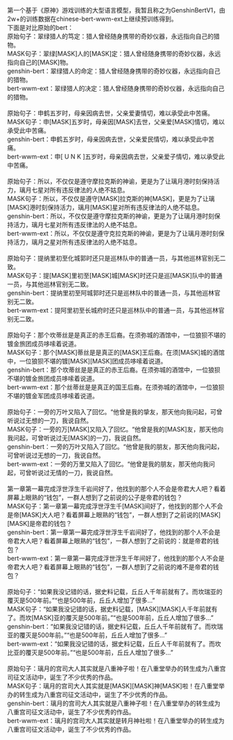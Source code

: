 第一个基于《原神》游戏训练的大型语言模型，我暂且称之为GenshinBertV1，由2w+的训练数据在chinese-bert-wwm-ext上继续预训练得到。</br>
下面是对比原始的bert：</br>
原始句子：翠绿猎人的笃定：猎人曾经随身携带的奇妙仪器，永远指向自己的猎物。</br>
MASK句子：翠绿[MASK]人的[MASK]定：猎人曾经随身携带的奇妙仪器，永远指向自己的[MASK]物。</br>
genshin-bert：翠绿猎人的命定：猎人曾经随身携带的奇妙仪器，永远指向自己的猎物。</br>
bert-wwm-ext：翠绿猎人的决定：猎人曾经随身携带的奇妙仪器，永远指向自己的猎物。</br>
</br>
原始句子：申鹤五岁时，母亲因病去世，父亲爱妻情切，难以承受此中苦痛。</br>
MASK句子：申[MASK]五岁时，母亲因[MASK]去世，父亲爱[MASK]情切，难以承受此中苦痛。</br>
genshin-bert：申鹤五岁时，母亲因病去世，父亲爱民情切，难以承受此中苦痛。</br>
bert-wwm-ext：申[ U N K ]五岁时，母亲因病去世，父亲爱子情切，难以承受此中苦痛。</br>
</br>
原始句子：所以，不仅仅是遵守摩拉克斯的神谕，更是为了让璃月港时刻保持活力，璃月七星对所有违反律法的人绝不姑息。</br>
MASK句子：所以，不仅仅是遵守[MASK]拉克斯的神[MASK]，更是为了让璃[MASK]港时刻保持活力，璃月[MASK]星对所有违反律法的人绝不姑息。</br>
genshin-bert：所以，不仅仅是遵守摩拉克斯的神谕，更是为了让璃月港时刻保持活力，璃月七星对所有违反律法的人绝不姑息。</br>
bert-wwm-ext：所以，不仅仅是遵守克拉克斯的神谕，更是为了让璃月港时刻保持活力，璃月之星对所有违反律法的人绝不姑息。</br>
</br>
原始句子：提纳里初至化城郭时还只是巡林队中的普通一员，与其他巡林官别无二致。</br>
MASK句子：提[MASK]里初至[MASK]城[MASK]时还只是巡[MASK]队中的普通一员，与其他巡林官别无二致。</br>
genshin-bert：提纳里初至阿城郭时还只是巡林队中的普通一员，与其他巡林官别无二致。</br>
bert-wwm-ext：提阿里初至长城府时还只是巡林队中的普通一员，与其他巡林官别无二致。</br>
</br>
原始句子：那个坎蒂丝是是真正的赤王后裔。在须弥城的酒馆中，一位狼狈不堪的镀金旅团成员哆嗦着说道。</br>
MASK句子：那个[MASK]蒂丝是是真正的[MASK]王后裔。在须[MASK]城的酒馆中，一位狼狈不堪的镀[MASK][MASK]团成员哆嗦着说道。</br>
genshin-bert：那个坎蒂丝是是真正的赤王后裔。在须弥城的酒馆中，一位狼狈不堪的镀金旅团成员哆嗦着说道。</br>
bert-wwm-ext：那个丝蒂丝是是真正的国王后裔。在须弥城的酒馆中，一位狼狈不堪的镀金军团成员哆嗦着说道。</br>
</br>
原始句子：一旁的万叶又陷入了回忆。“他曾是我的挚友，那天他向我问起，可曾听说过无想的一刀，我说自然。</br>
MASK句子：一旁的万[MASK]又陷入了回忆。“他曾是我的[MASK]友，那天他向我问起，可曾听说过无[MASK]的一刀，我说自然。</br>
genshin-bert：一旁的万叶又陷入了回忆。“他曾是我的朋友，那天他向我问起，可曾听说过无想的一刀，我说自然。</br>
bert-wwm-ext：一旁的万里又陷入了回忆。“他曾是我的朋友，那天他向我问起，可曾听说过无情的一刀，我说自然。</br>
</br>
第一章第一幕完成浮世浮生千岩间好了，他找到的那个人不会是帝君大人吧？看着屏幕上眼熟的“钱包”，一群人想到了之前说的公子是帝君的钱包？</br>
MASK句子：第一章第一幕完成浮世浮生千[MASK]间好了，他找到的那个人不会是帝[MASK]大人吧？看着屏幕上眼熟的“钱包”，一群人想到了之前说的[MASK][MASK]是帝君的钱包？</br>
genshin-bert：第一章第一幕完成浮世浮生千岩间好了，他找到的那个人不会是帝君大人吧？看着屏幕上眼熟的“钱包”，一群人想到了之前说的：就是帝君的钱包？</br>
bert-wwm-ext：第一章第一幕完成浮世浮生千年间好了，他找到的那个人不会是帝君大人吧？看着屏幕上眼熟的“钱包”，一群人想到了之前说的难不是帝君的钱包？</br>
</br>
原始句子：“如果我没记错的话，据史料记载，丘丘人千年前就有了。而坎瑞亚的覆灭是500年前。”“也是500年前，丘丘人增加了很多...”</br>
MASK句子：“如果我没记错的话，据史料记载，[MASK][MASK]人千年前就有了。而坎[MASK]亚的覆灭是500年前。”“也是500年前，丘丘人增加了很多...”</br>
genshin-bert：“如果我没记错的话，据史料记载，丘丘人千年前就有了。而坎瑞亚的覆灭是500年前。”“也是500年前，丘丘人增加了很多...”</br>
bert-wwm-ext：“如果我没记错的话，据史料记载，丘丘人千年前就有了。而坎比亚的覆灭是500年前。”“也是500年前，丘丘人增加了很多...”</br>
</br>
原始句子：璃月的宫司大人其实就是八重神子啦！在八重堂举办的转生成为八重宫司征文活动中，诞生了不少优秀的作品。</br>
MASK句子：璃月的宫司大人其实就是[MASK][MASK]神[MASK]啦！在八重堂举办的转生成为八重宫司征文活动中，诞生了不少优秀的作品。</br>
genshin-bert：璃月的宫司大人其实就是八重神子啦！在八重堂举办的转生成为八重宫司征文活动中，诞生了不少优秀的作品。</br>
bert-wwm-ext：璃月的宫司大人其实就是转月神社啦！在八重堂举办的转生成为八重宫司征文活动中，诞生了不少优秀的作品。</br>